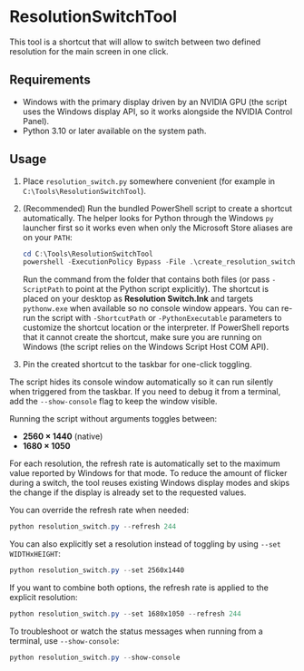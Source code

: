 # ResolutionSwitchTool
This tool is a shortcut that will allow to switch between two defined resolution for the main screen in one click.

## Requirements

* Windows with the primary display driven by an NVIDIA GPU (the script uses the
  Windows display API, so it works alongside the NVIDIA Control Panel).
* Python 3.10 or later available on the system path.

## Usage

1. Place `resolution_switch.py` somewhere convenient (for example in
   `C:\Tools\ResolutionSwitchTool`).
2. (Recommended) Run the bundled PowerShell script to create a shortcut
   automatically. The helper looks for Python through the Windows `py`
   launcher first so it works even when only the Microsoft Store aliases are
   on your `PATH`:

   ```powershell
   cd C:\Tools\ResolutionSwitchTool
   powershell -ExecutionPolicy Bypass -File .\create_resolution_switch_shortcut.ps1
   ```

   Run the command from the folder that contains both files (or pass
   `-ScriptPath` to point at the Python script explicitly). The shortcut is
   placed on your desktop as **Resolution Switch.lnk** and targets `pythonw.exe`
   when available so no console window appears. You can re-run the script with
   `-ShortcutPath` or `-PythonExecutable` parameters to customize the shortcut
   location or the interpreter. If PowerShell reports that it cannot create the
   shortcut, make sure you are running on Windows (the script relies on the
   Windows Script Host COM API).
3. Pin the created shortcut to the taskbar for one-click toggling.

The script hides its console window automatically so it can run silently when
triggered from the taskbar. If you need to debug it from a terminal, add the
`--show-console` flag to keep the window visible.

Running the script without arguments toggles between:

* **2560 × 1440** (native)
* **1680 × 1050**

For each resolution, the refresh rate is automatically set to the maximum value
reported by Windows for that mode. To reduce the amount of flicker during a
switch, the tool reuses existing Windows display modes and skips the change if
the display is already set to the requested values.

You can override the refresh rate when needed:

```powershell
python resolution_switch.py --refresh 244
```

You can also explicitly set a resolution instead of toggling by using
`--set WIDTHxHEIGHT`:

```powershell
python resolution_switch.py --set 2560x1440
```

If you want to combine both options, the refresh rate is applied to the
explicit resolution:

```powershell
python resolution_switch.py --set 1680x1050 --refresh 244
```

To troubleshoot or watch the status messages when running from a terminal, use
`--show-console`:

```powershell
python resolution_switch.py --show-console
```
